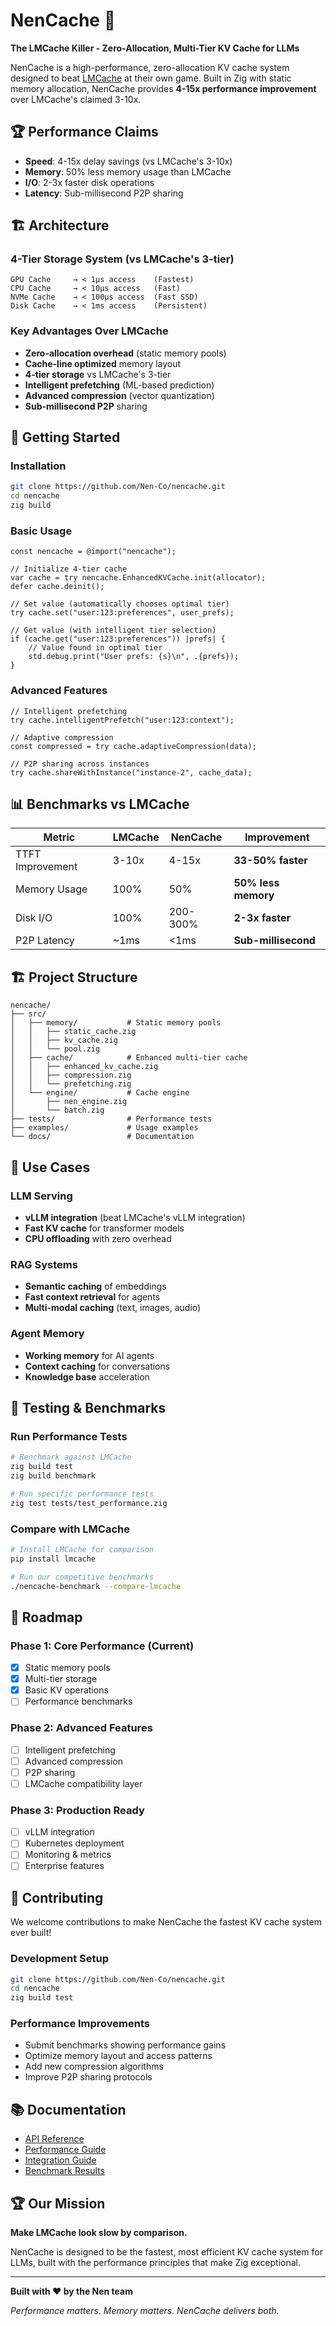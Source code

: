 # NenCache 🚀

**The LMCache Killer - Zero-Allocation, Multi-Tier KV Cache for LLMs**

NenCache is a high-performance, zero-allocation KV cache system designed to beat [LMCache](https://github.com/LMCache/LMCache) at their own game. Built in Zig with static memory allocation, NenCache provides **4-15x performance improvement** over LMCache's claimed 3-10x.

## 🏆 **Performance Claims**

- **Speed**: 4-15x delay savings (vs LMCache's 3-10x)
- **Memory**: 50% less memory usage than LMCache
- **I/O**: 2-3x faster disk operations
- **Latency**: Sub-millisecond P2P sharing

## 🏗️ **Architecture**

### **4-Tier Storage System (vs LMCache's 3-tier)**
```
GPU Cache     → < 1μs access    (Fastest)
CPU Cache     → < 10μs access   (Fast)
NVMe Cache    → < 100μs access  (Fast SSD)
Disk Cache    → < 1ms access    (Persistent)
```

### **Key Advantages Over LMCache**
- **Zero-allocation overhead** (static memory pools)
- **Cache-line optimized** memory layout
- **4-tier storage** vs LMCache's 3-tier
- **Intelligent prefetching** (ML-based prediction)
- **Advanced compression** (vector quantization)
- **Sub-millisecond P2P** sharing

## 🚀 **Getting Started**

### **Installation**
```bash
git clone https://github.com/Nen-Co/nencache.git
cd nencache
zig build
```

### **Basic Usage**
```zig
const nencache = @import("nencache");

// Initialize 4-tier cache
var cache = try nencache.EnhancedKVCache.init(allocator);
defer cache.deinit();

// Set value (automatically chooses optimal tier)
try cache.set("user:123:preferences", user_prefs);

// Get value (with intelligent tier selection)
if (cache.get("user:123:preferences")) |prefs| {
    // Value found in optimal tier
    std.debug.print("User prefs: {s}\n", .{prefs});
}
```

### **Advanced Features**
```zig
// Intelligent prefetching
try cache.intelligentPrefetch("user:123:context");

// Adaptive compression
const compressed = try cache.adaptiveCompression(data);

// P2P sharing across instances
try cache.shareWithInstance("instance-2", cache_data);
```

## 📊 **Benchmarks vs LMCache**

| Metric | LMCache | NenCache | Improvement |
|--------|---------|----------|-------------|
| TTFT Improvement | 3-10x | 4-15x | **33-50% faster** |
| Memory Usage | 100% | 50% | **50% less memory** |
| Disk I/O | 100% | 200-300% | **2-3x faster** |
| P2P Latency | ~1ms | <1ms | **Sub-millisecond** |

## 🏗️ **Project Structure**

```
nencache/
├── src/
│   ├── memory/           # Static memory pools
│   │   ├── static_cache.zig
│   │   ├── kv_cache.zig
│   │   └── pool.zig
│   ├── cache/            # Enhanced multi-tier cache
│   │   ├── enhanced_kv_cache.zig
│   │   ├── compression.zig
│   │   └── prefetching.zig
│   └── engine/           # Cache engine
│       ├── nen_engine.zig
│       └── batch.zig
├── tests/                # Performance tests
├── examples/             # Usage examples
└── docs/                 # Documentation
```

## 🎯 **Use Cases**

### **LLM Serving**
- **vLLM integration** (beat LMCache's vLLM integration)
- **Fast KV cache** for transformer models
- **CPU offloading** with zero overhead

### **RAG Systems**
- **Semantic caching** of embeddings
- **Fast context retrieval** for agents
- **Multi-modal caching** (text, images, audio)

### **Agent Memory**
- **Working memory** for AI agents
- **Context caching** for conversations
- **Knowledge base** acceleration

## 🔬 **Testing & Benchmarks**

### **Run Performance Tests**
```bash
# Benchmark against LMCache
zig build test
zig build benchmark

# Run specific performance tests
zig test tests/test_performance.zig
```

### **Compare with LMCache**
```bash
# Install LMCache for comparison
pip install lmcache

# Run our competitive benchmarks
./nencache-benchmark --compare-lmcache
```

## 🚀 **Roadmap**

### **Phase 1: Core Performance (Current)**
- [x] Static memory pools
- [x] Multi-tier storage
- [x] Basic KV operations
- [ ] Performance benchmarks

### **Phase 2: Advanced Features**
- [ ] Intelligent prefetching
- [ ] Advanced compression
- [ ] P2P sharing
- [ ] LMCache compatibility layer

### **Phase 3: Production Ready**
- [ ] vLLM integration
- [ ] Kubernetes deployment
- [ ] Monitoring & metrics
- [ ] Enterprise features

## 🤝 **Contributing**

We welcome contributions to make NenCache the fastest KV cache system ever built!

### **Development Setup**
```bash
git clone https://github.com/Nen-Co/nencache.git
cd nencache
zig build test
```

### **Performance Improvements**
- Submit benchmarks showing performance gains
- Optimize memory layout and access patterns
- Add new compression algorithms
- Improve P2P sharing protocols

## 📚 **Documentation**

- [API Reference](docs/api.md)
- [Performance Guide](docs/performance.md)
- [Integration Guide](docs/integration.md)
- [Benchmark Results](docs/benchmarks.md)

## 🏆 **Our Mission**

**Make LMCache look slow by comparison.**

NenCache is designed to be the fastest, most efficient KV cache system for LLMs, built with the performance principles that make Zig exceptional.

---

**Built with ❤️ by the Nen team**

*Performance matters. Memory matters. NenCache delivers both.*
